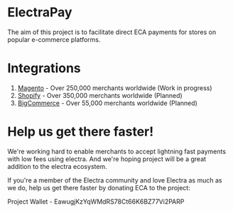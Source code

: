 # ElectraPay

The aim of this project is to facilitate direct ECA payments for stores on popular e-commerce platforms.

# Integrations

1. [Magento](https://magento.com/) - Over 250,000 merchants worldwide (Work in progress)
2. [Shopify](https://www.shopify.com.au/) - Over 350,000 merchants worldwide (Planned)
3. [BigCommerce](https://www.bigcommerce.com.au/) - Over 55,000 merchants worldwide (Planned)

# Help us get there faster!

We're working hard to enable merchants to accept lightning fast payments with low fees using electra. And we're hoping project will be a great addition to the electra ecosystem.

If you're a member of the Electra community and love Electra as much as we do, help us get there faster by donating ECA to the project:

Project Wallet - EawugjKzYqWMdRS78Ct66K6BZ77Vi2PARP
